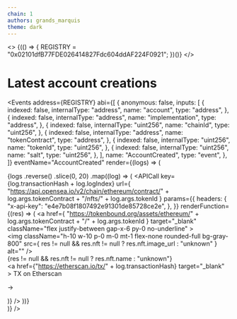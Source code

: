 ```yaml
---
chain: 1
authors: grands_marquis
theme: dark
---
```


<>
  {(() => {
    REGISTRY = "0x02101dfB77FDE026414827Fdc604ddAF224F0921";
  })()}
</>

<div class="p-10">

# Latest account creations

<Events
  address={REGISTRY}
  abi={[
    {
      anonymous: false,
      inputs: [
        {
          indexed: false,
          internalType: "address",
          name: "account",
          type: "address",
        },
        {
          indexed: false,
          internalType: "address",
          name: "implementation",
          type: "address",
        },
        {
          indexed: false,
          internalType: "uint256",
          name: "chainId",
          type: "uint256",
        },
        {
          indexed: false,
          internalType: "address",
          name: "tokenContract",
          type: "address",
        },
        {
          indexed: false,
          internalType: "uint256",
          name: "tokenId",
          type: "uint256",
        },
        {
          indexed: false,
          internalType: "uint256",
          name: "salt",
          type: "uint256",
        },
      ],
      name: "AccountCreated",
      type: "event",
    },
  ]}
  eventName="AccountCreated"
  render={(logs) => (
    <div class="divide-y divide-gray-800">
      {logs
        .reverse()
        .slice(0, 20)
        .map((log) => (
          <APICall
            key={log.transactionHash + log.logIndex}
            url={
              "https://api.opensea.io/v2/chain/ethereum/contract/" +
              log.args.tokenContract +
              "/nfts/" +
              log.args.tokenId
            }
            params={{
              headers: {
                "x-api-key": "e4e7b08f1807492e91301de85728ce2e",
              },
            }}
            renderFunction={(res) => (
              <a
                href={
                  "https://tokenbound.org/assets/ethereum/" +
                  log.args.tokenContract +
                  "/" +
                  log.args.tokenId
                }
                target="_blank"
                className="flex justify-between gap-x-6 py-0 no-underline"
              >
                <div className="flex gap-x-4">
                  <img
                    className="h-10 w-10 p-0 m-0 mt-1 flex-none rounded-full bg-gray-800"
                    src={
                      res != null && res.nft != null
                        ? res.nft.image_url
                        : "unknown"
                    }
                    alt=""
                  />
                  <div className="min-w-0 flex-auto">
                    <div className="text-sm font-semibold  text-white">
                      {res != null && res.nft != null
                        ? res.nft.name
                        : "unknown"}
                    </div>
                    <div className="mt-1 truncate text-xs  text-gray-400">
                      <a
                        href={"https://etherscan.io/tx/" + log.transactionHash}
                        target="_blank"
                      >
                        TX on Etherscan
                      </a>
                    </div>
                  </div>
                </div>
                <div className="hidden sm:flex sm:flex-col sm:items-end mr-2">
                  <p className=" text-white 	">→</p>
                </div>
              </a>
            )}
          />
        ))}
    </div>
  )}
/>

 </div>
